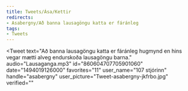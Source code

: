 ```yaml
---
title: Tweets/Ása/Kettir
redirects:
- Asabergny/Að banna lausagöngu katta er fáránleg
tags:
- Tweets
---
```


<Tweet
text="Að banna lausagöngu katta er fáránleg hugmynd en hins vegar mætti alveg endurskoða lausagöngu barna."
audio="Lausaganga.mp3"
id="860604707705901060"
date="1494019126000"
favorites="11"
user_name="107 stjórinn"
handle="asabergny"
user_picture="Tweet-asabergny-jkfrbo.jpg"
verified=""
></Tweet>

